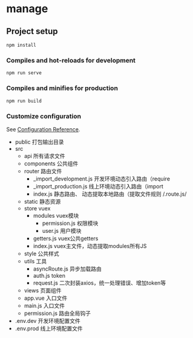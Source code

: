 # manage

## Project setup
```
npm install
```

### Compiles and hot-reloads for development
```
npm run serve
```

### Compiles and minifies for production
```
npm run build
```

### Customize configuration
See [Configuration Reference](https://cli.vuejs.org/config/).

- public  打包输出目录
- src
  - api  所有请求文件
  - components  公共组件
  - router  路由文件
    - _import_development.js  开发环境动态引入路由（require
    - _import_production.js  线上环境动态引入路由（import
    - index.js  静态路由、 动态提取本地路由（提取文件规则 /\.route\.js/
  - static  静态资源
  - store  vuex
    - modules  vuex模块
      - permission.js  权限模块
      - user.js  用户模块
    - getters.js  vuex公共getters
    - index.js  vuex主文件，动态提取modules所有JS
  - style  公共样式
  - utils  工具
    - asyncRoute.js  异步加载路由
    - auth.js  token
    - request.js  二次封装axios，统一处理错误、增加token等
  - views  页面组件
  - app.vue  入口文件
  - main.js  入口文件
  - permission.js  路由全局钩子
- .env.dev  开发环境配置文件
- .env.prod  线上环境配置文件

